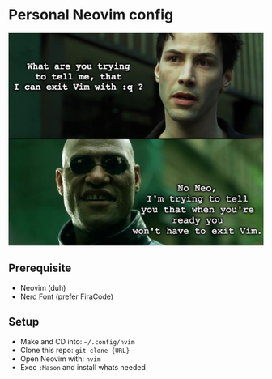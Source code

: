 # Personal Neovim config

![vim meme](.github/img/vim-neo.jpg)

## Prerequisite

- Neovim (duh)
- [Nerd Font](https://www.nerdfonts.com) (prefer FiraCode)

## Setup

- Make and CD into: `~/.config/nvim`
- Clone this repo: `git clone {URL}`
- Open Neovim with: `nvim`
- Exec `:Mason` and install whats needed

